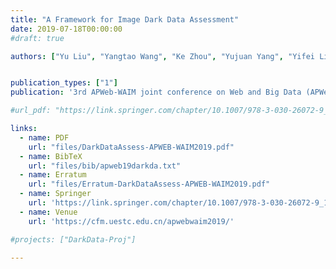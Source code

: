 ```yaml
---
title: "A Framework for Image Dark Data Assessment"
date: 2019-07-18T00:00:00
#draft: true

authors: ["Yu Liu", "Yangtao Wang", "Ke Zhou", "Yujuan Yang", "Yifei Liu", "Jingkuan Song", "Zhili Xiao"]


publication_types: ["1"]
publication: '3rd APWeb-WAIM joint conference on Web and Big Data (APWeb-WAIM 2019), Chengdu, China. <span style="color: #ff0000">(Best Paper Runner-Up)</span>'

#url_pdf: "https://link.springer.com/chapter/10.1007/978-3-030-26072-9_1"

links:
  - name: PDF
    url: "files/DarkDataAssess-APWEB-WAIM2019.pdf"
  - name: BibTeX
    url: "files/bib/apweb19darkda.txt"
  - name: Erratum
    url: "files/Erratum-DarkDataAssess-APWEB-WAIM2019.pdf"
  - name: Springer
    url: 'https://link.springer.com/chapter/10.1007/978-3-030-26072-9_1'
  - name: Venue
    url: 'https://cfm.uestc.edu.cn/apwebwaim2019/'

#projects: ["DarkData-Proj"]

---
```


